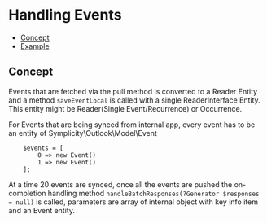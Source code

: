 # Handling Events
- [Concept](#concept)
- [Example](../example/sync/calendar_sync.php)

## Concept
Events that are fetched via the pull method is converted to a Reader Entity and a method `saveEventLocal` is called with a single ReaderInterface Entity. This entity might be Reader(Single Event/Recurrence) or Occurrence.

For Events that are being synced from internal app, every event has to be an entity of Symplicity\Outlook\Model\Event
```
    $events = [
        0 => new Event()
        1 => new Event()
    ];
```

At a time 20 events are synced, once all the events are pushed the on-completion handling method `handleBatchResponses(?Generator $responses = null)` is called, parameters are array of internal object with key info item and an Event entity.
